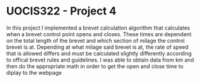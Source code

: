 # UOCIS322 - Project 4 #

In this project I implemented a brevet calculation algorithm that calculates when a brevet control point opens and closes. These times are dependent on the total length of the brevet and which section of milage the control brevet is at. Depending at what milage said brevet is at, the rate of speed that is allowed differs and must be calculated slightly differently according to offical brevet rules and guidelines. I was able to obtain data from km and then do the appropriate math in order to get the open and close time to diplay to the webpage